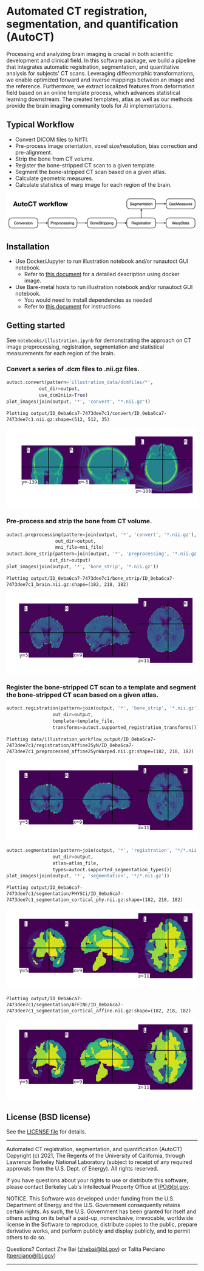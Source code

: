 # Automated CT registration, segmentation, and quantification (AutoCT)

Processing and analyzing brain imaging is crucial in both scientific 
development and clinical field. In this software package, we build a 
pipeline that integrates automatic registration, segmentation, and 
quantitative analysis for subjects' CT scans. Leveraging diffeomorphic transformations, we enable optimized forward and inverse mappings between an image and the reference. Furthermore, we extract localized features from deformation field based on an online template process, which advances statistical learning downstream. The created templates, atlas as well as our methods provide the brain imaging community tools for AI implementations.     

## Typical Workflow
- Convert DICOM files to NIfTI.
- Pre-process image orientation, voxel size/resolution, bias correction and pre-alignment.
- Strip the bone from CT volume.
- Register the bone-stripped CT scan to a given template.
- Segment the bone-stripped CT scan based on a given atlas.
- Calculate geometric measures.
- Calculate statistics of warp image for each region of the brain.

![png](docs/flowchart.png)

## Installation
   - Use Docker/Jupyter to run illustration notebook and/or runautoct GUI notebook.
      - Refer to [this document](./docs/docker.md) for a detailed description using docker image.
   - Use Bare-metal hosts to run illustration notebook and/or runautoct GUI notebook.
      - You would need to install dependencies as needed
      - Refer to [this document](./docs/baremetal.md) for instructions

## Getting started

See `notebooks/illustration.ipynb` for demonstrating the approach on CT image preprocessing, registration, segmentation and statistical measurements for each region of the brain. 

### Convert a series of .dcm files to .nii.gz files.


```python
autoct.convert(pattern='illustration_data/dcmfiles/*',
            out_dir=output, 
            use_dcm2niix=True)
plot_images(join(output, '*', 'convert', "*.nii.gz"))
```

    Plotting output/ID_0eba6ca7-7473dee7c1/convert/ID_0eba6ca7-7473dee7c1.nii.gz:shape=(512, 512, 35)



    
![png](docs/output_original.png)
    


### Pre-process and strip the bone from CT volume.


```python
autoct.preprocessing(pattern=join(output, '*', 'convert', '*.nii.gz'), 
                  out_dir=output,
                  mni_file=mni_file)
autoct.bone_strip(pattern=join(output, '*', 'preprocessing', '*.nii.gz'),
                out_dir=output)
plot_images(join(output, '*', 'bone_strip', '*.nii.gz'))
```

    Plotting output/ID_0eba6ca7-7473dee7c1/bone_strip/ID_0eba6ca7-7473dee7c1_brain.nii.gz:shape=(182, 218, 182)



    
![png](docs/output_bonestrip.png)
    


### Register the bone-stripped CT scan to a template and segment the bone-stripped CT scan based on a given atlas.


```python
autoct.registration(pattern=join(output, '*', 'bone_strip', '*.nii.gz'), 
                 out_dir=output, 
                 template=template_file,
                 transforms=autoct.supported_registration_transforms())
```
    Plotting data/illustration_workflow_output/ID_0eba6ca7-7473dee7c1/registration/Affine2SyN/ID_0eba6ca7-7473dee7c1_preprocessed_affine2SynWarped.nii.gz:shape=(182, 218, 182)
    
    
![png](docs/output_warped.png)

    
```python
autoct.segmentation(pattern=join(output, '*', 'registration', '*/*.nii.gz'), 
                 out_dir=output, 
                 atlas=atlas_file,
                 types=autoct.supported_segmentation_types())
plot_images(join(output, '*', 'segmentation', '*/*.nii.gz'))
```

    Plotting output/ID_0eba6ca7-7473dee7c1/segmentation/PHYSCi/ID_0eba6ca7-7473dee7c1_segmentation_cortical_phy.nii.gz:shape=(182, 218, 182)

    
![png](docs/output_seg_phy.png)
    


    Plotting output/ID_0eba6ca7-7473dee7c1/segmentation/AFFINE/ID_0eba6ca7-7473dee7c1_segmentation_cortical_affine.nii.gz:shape=(182, 218, 182)



    
![png](docs/output_seg_aff.png)
    
## License (BSD license)
See the [LICENSE file](licence.txt) for details.

****************************

Automated CT registration, segmentation, and quantification (AutoCT) 
Copyright (c) 2021, The Regents of the University of California,
through Lawrence Berkeley National Laboratory (subject to receipt of
any required approvals from the U.S. Dept. of Energy). All rights reserved.

If you have questions about your rights to use or distribute this software,
please contact Berkeley Lab's Intellectual Property Office at
IPO@lbl.gov.

NOTICE.  This Software was developed under funding from the U.S. Department
of Energy and the U.S. Government consequently retains certain rights.  As
such, the U.S. Government has been granted for itself and others acting on
its behalf a paid-up, nonexclusive, irrevocable, worldwide license in the
Software to reproduce, distribute copies to the public, prepare derivative 
works, and perform publicly and display publicly, and to permit others to do so.

Questions? Contact Zhe Bai (zhebai@lbl.gov) or Talita Perciano (tperciano@lbl.gov)
****************************
